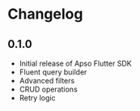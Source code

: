 
# Changelog

## 0.1.0

- Initial release of Apso Flutter SDK
- Fluent query builder
- Advanced filters
- CRUD operations
- Retry logic

